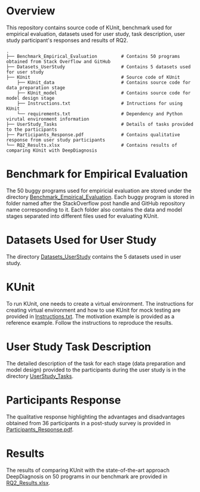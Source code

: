 
# Overview
This repository contains source code of KUnit, benchmark used for empirical evaluation, datasets used for user study, task description, user study participant's responses and results of RQ2.

```
.
├── Benchmark_Empirical_Evaluation         # Contains 50 programs obtained from Stack Overflow and GitHub
├── Datasets_UserStudy                     # Contains 5 datasets used for user study
├── KUnit                                  # Source code of KUnit
    ├── KUnit_data                         # Contains source code for data preparation stage
    ├── KUnit_model                        # Contains source code for model design stage
    ├── Instructions.txt                   # Intructions for using KUnit 
    └── requirements.txt                   # Dependency and Python virutal environment information
├── UserStudy_Tasks                        # Details of tasks provided to the participants
├── Participants_Response.pdf              # Contains qualitative response from user study participants
└── RQ2_Results.xlsx                       # Contains results of comparing KUnit with DeepDiagnosis
```
# Benchmark for Empirical Evaluation
The 50 buggy programs used for empiricial evaluation are stored under the directory [Benchmark_Empirical_Evaluation](Benchmark_Empirical_Evaluation). Each buggy program is stored in folder named after the StackOverflow post handle and GitHub repository name corresponding to it. Each folder also contains the data and model stages separated into different files used for evaluating KUnit.

# Datasets Used for User Study
The directory [Datasets_UserStudy](Datasets_UserStudy) contains the 5 datasets used in user study.

# KUnit
To run KUnit, one needs to create a virtual environment. The instructions for creating virtual environment and how to use KUnit for mock testing are provided in [Instructions.txt](KUnit/Instructions.txt). The motivation example is provided as a reference example. Follow the instructions to reproduce the results.


# User Study Task Description
The detailed description of the task for each stage (data preparation and model design) provided to the participants during the user study is in the directory [UserStudy_Tasks](UserStudy_Tasks).

# Participants Response
The qualitative response highlighting the advantages and disadvantages obtained from 36 participants in a post-study survey is provided in [Participants_Response.pdf](Participants_Response.pdf).

# Results
The results of comparing KUnit with the state-of-the-art approach DeepDiagnosis on 50 programs in our benchmark are provided in [RQ2_Results.xlsx](RQ2_Results.xlsx).
